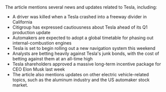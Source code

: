 The article mentions several news and updates related to Tesla, including:

* A driver was killed when a Tesla crashed into a freeway divider in California
* Citigroup has expressed cautiousness about Tesla ahead of its Q1 production update
* Automakers are expected to adopt a global timetable for phasing out internal-combustion engines
* Tesla is set to begin rolling out a new navigation system this weekend
* Analysts are betting heavily against Tesla's junk bonds, with the cost of betting against them at an all-time high
* Tesla shareholders approved a massive long-term incentive package for CEO Elon Musk last week
* The article also mentions updates on other electric vehicle-related topics, such as the aluminum industry and the US automaker stock market.